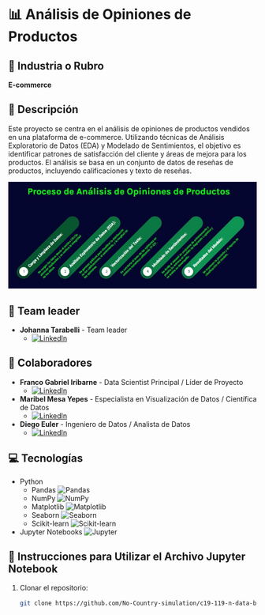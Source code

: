 # 📊 Análisis de Opiniones de Productos

## 🏢 Industria o Rubro
**E-commerce**

## 📄 Descripción
Este proyecto se centra en el análisis de opiniones de productos vendidos en una plataforma de e-commerce. Utilizando técnicas de Análisis Exploratorio de Datos (EDA) y Modelado de Sentimientos, el objetivo es identificar patrones de satisfacción del cliente y áreas de mejora para los productos. El análisis se basa en un conjunto de datos de reseñas de productos, incluyendo calificaciones y texto de reseñas.


<div align="center">
  <img src="proceso.jpg" alt="Proceso de Análisis de Opiniones de Productos">
</div>


## 👥 Team leader 
- **Johanna Tarabelli** - Team leader
  - [![LinkedIn](https://img.shields.io/badge/LinkedIn-Profile-blue)](https://www.linkedin.com/in/Johanna-Tarabelli/)

## 👥 Colaboradores
- **Franco Gabriel Iribarne** - Data Scientist Principal / Líder de Proyecto
  - [![LinkedIn](https://img.shields.io/badge/LinkedIn-Profile-blue)](https://www.linkedin.com/in/franco-gabriel-iribarne-4101a32ab/)
- **Maribel Mesa Yepes** - Especialista en Visualización de Datos / Científica de Datos
  - [![LinkedIn](https://img.shields.io/badge/LinkedIn-Profile-blue)](https://www.linkedin.com/in/maribel-mesa-yepes/)
- **Diego Euler** - Ingeniero de Datos / Analista de Datos
  - [![LinkedIn](https://img.shields.io/badge/LinkedIn-Profile-blue)](https://www.linkedin.com/in/diego-eduardo-euler-4546651ba/)



## 💻 Tecnologías
- Python
  - Pandas ![Pandas](https://img.shields.io/badge/Library-Pandas-blue)
  - NumPy ![NumPy](https://img.shields.io/badge/Library-NumPy-blue)
  - Matplotlib ![Matplotlib](https://img.shields.io/badge/Library-Matplotlib-blue)
  - Seaborn ![Seaborn](https://img.shields.io/badge/Library-Seaborn-blue)
  - Scikit-learn ![Scikit-learn](https://img.shields.io/badge/Library-Scikit--learn-blue)
- Jupyter Notebooks ![Jupyter](https://img.shields.io/badge/Tool-Jupyter-orange)



## 📝 Instrucciones para Utilizar el Archivo Jupyter Notebook

1. Clonar el repositorio:
   ```bash
   git clone https://github.com/No-Country-simulation/c19-119-n-data-bi.git
